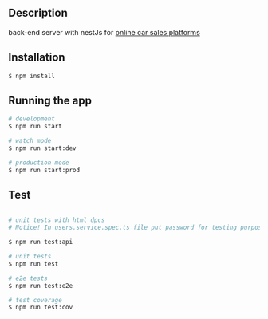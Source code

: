 ## Description 
back-end server with nestJs for 
<a href="https://github.com/IHesamI/car-sales-client" target="_blank">online car sales platforms</a>

## Installation

```bash
$ npm install
```

## Running the app

```bash
# development
$ npm run start

# watch mode
$ npm run start:dev

# production mode
$ npm run start:prod
```

## Test

```bash

# unit tests with html dpcs
# Notice! In users.service.spec.ts file put password for testing purpose where it has comment.

$ npm run test:api

# unit tests
$ npm run test

# e2e tests
$ npm run test:e2e

# test coverage
$ npm run test:cov
```
